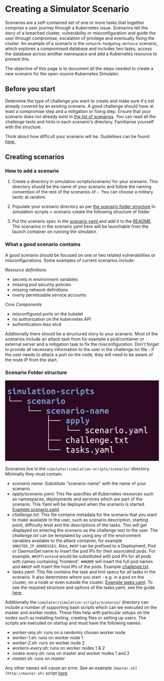 # Creating a Simulator Scenario

Scenarios are a self-contained set of one or more tasks that together comprise a user journey through a Kubernetes issue. Scenarios tell the story of a breached cluster, vulnerability or misconfiguration and guide the user through compromise, escalation of privilege and eventually fixing the cluster. An example of a scenario is the `network-hedgehog-defence` scenario, which explores a compromised database and includes two tasks; access the database across another namespace and add a Kubernetes resource to prevent this.

The objective of this page is to document all the steps needed to create a new scenario for the open-source Kubernetes Simulator.

## Before you start

Determine the type of challenge you want to create and make sure it's not already covered by an existing scenario. A good challenge should have at least a compromise step and a mitigation or fixing step. Ensure that your scenario does not already exist in [the list of scenarios](../simulation-scripts/scenario/). You can read all the challenge texts and hints in each scenario's directory. Familiarise yourself with the structure.

Think about how difficult your scenario will be. Guidelines can be found [here.](./difficulty.md)

## Creating scenarios

### How to add a scenario

1. Create a directory in simulation-scripts/scenario/ for your scenario. This directory should be the name of your scenario and follow the naming convention of the rest of the scenarios of <challenge-topic>-<military-tactic>. You can choose a military tactic at random.

2. Populate your scenario directory as per [the scenario folder structure](#scenario-folder-structure)
In simulation-scripts > scenario create the following structure of folder

3. Put the scenario spec in the [scenario yaml ](../simulation-scripts/scenarios.yaml) and add it to the [README](../README.md). The scenarios in the scenario yaml here will be launchable from the launch container on running the simulator.

### What a good scenario contains

A good scenario should be focused on one or two related vulnerabilities or misconfigurations. Some examples of current scenarios include:

_Resource definitions_
- secrets in environment variables
- missing pod security policies
- missing network definitions
- overly permissable service accounts

_Core Components_
- misconfigured ports on the kubelet
- no authorization on the kubernetes API
- authentication-less etcd

Additionally there should be a structured story to your scenario. Most of the scenarios include an attack task from for example a pod/container or external server and a mitigation task to fix the misconfiguration. Don't forget to provide all necessary information to the user in the challenge.txt file - if the user needs to attack a port on the node, they will need to be aware of the node IP from the start.

### Scenario Folder structure

![Scenario Structure](./scenario-structure.png)

Scenarios live in the `simulator/simulation-scripts/scenario/` directory. Minimally they must contain:

- _scenario name_: Substitute "scenario-name" with the name of your scenario.
- _apply/scenario.yaml_: This file specifies all Kubernetes resources such as namespaces, deployments and services which are part of the scenario. This Yaml will be deployed when the scenario is started. [Example scenario.yaml](https://github.com/kubernetes-simulator/simulator/blob/master/simulation-scripts/scenario/network-hedgehog-defence/apply/scenario.yaml).
- _challenge.txt_: This file contains metadata for the scenario that you want to make available to the user, such as scenario description, starting point, difficulty level and the descriptions of the tasks. This will get displayed on entering the scenario as the challenge text to the user. The _challenge.txt_ can be templated by using any of the environment variables available to the attack container, for example `$MASTER_IP_ADDRESSES`. Also, `##IP` can be prefixed to a Deployment, Pod or DaemonSet name to insert the pod IPs for their associated pods. For example, `##IPfrontend` would be substituted with pod IPs for all pods with names containing 'frontend'. `##NAME` will insert the full pod names and `##HIP` will insert the host IPs of the pods. Example [challenge.txt](https://github.com/kubernetes-simulator/simulator/blob/master/simulation-scripts/scenario/network-hedgehog-defence/challenge.txt).
- _tasks.yaml_: This file contains the task and hint specs for all tasks in the scenario. It also determines where you start - e.g. in a pod on the cluster, on a node or even outside the cluster. [Example tasks.yaml](https://github.com/kubernetes-simulator/simulator/blob/master/simulation-scripts/scenario/network-hedgehog-defence/tasks.yaml). To see the required structure and options of the tasks.yaml, see the guide [here](https://github.com/kubernetes-simulator/simulator/blob/master/docs/tasks-yaml-format.md).

Additionally the `simulator/simulation-scripts/scenario/` directory can include a number of supporting bash scripts which can we executed on the master and worker nodes. These files help with particular setups on the nodes such as installing tooling, creating files or setting up users. The scripts are executed on startup and must have the following names:

- _worker-any.sh_: runs on a randomly chosen worker node
- _worker-1.sh_: runs on worker node 1
- _worker-2.sh_: runs on worker node 2
- _workers-every.sh_: runs on worker nodes 1 & 2
- _nodes-every.sh_: runs on master and worker nodes 1 and 2
- _master.sh_: runs on master

Any other names will cause an error. See an example `[master.sh](http://master.sh)` script [here](https://github.com/kubernetes-simulator/simulator/blob/master/simulation-scripts/scenario/etcd-inverted-wedge/master.sh).
